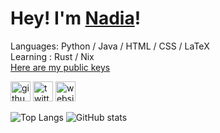 # Hey! I'm [Nadia][pronouns]!

Languages: Python / Java / HTML / CSS / LaTeX\
Learning : Rust / Nix\
[Here are my public keys][keys]

[<img src='https://cdn.simpleicons.org/github/ff006f' alt='github' height='32'>](https://github.com/nyadiia)  [<img src='https://cdn.simpleicons.org/twitter/ff006f' alt='twitter' height='32'>](https://twitter.com/PASTELPARASIlE)  [<img src='https://cdn.simpleicons.org/icloud/ff006f' alt='website' height='32'>](mikufan.page)

![Top Langs](https://github-readme-stats.vercel.app/api/top-langs/?username=nyadiia&theme=radical&langs_count=10&card_width=400&layout=compact)
![GitHub stats](https://github-readme-stats.vercel.app/api?username=nyadiia&hide_rank=true&include_all_commits=true&count_private=true&line_height=28&theme=radical&show_icrons=true)

[pronouns]: https://en.pronouns.page/@nyadiia
[keys]: https://github.com/nyadiia.keys
